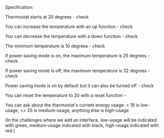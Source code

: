Specification:

Thermostat starts at 20 degrees - check

You can increase the temperature with an up function - check

You can decrease the temperature with a down function - check

The minimum temperature is 10 degrees - check

If power saving mode is on, the maximum temperature is 25 degrees - check

If power saving mode is off, the maximum temperature is 32 degrees - check

Power saving mode is on by default but it can also be turned off - check

You can reset the temperature to 20 with a reset function - 

You can ask about the thermostat's current energy usage: < 18 is low-usage, <= 25 is medium-usage, anything else is high-usage.

(In the challenges where we add an interface, low-usage will be indicated with green, medium-usage indicated with black, high-usage indicated with red.)
